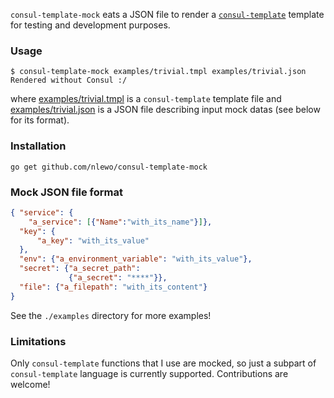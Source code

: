 `consul-template-mock` eats a JSON file to render a [`consul-template`](https://github.com/hashicorp/consul-template) template
for testing and development purposes.


### Usage

```
$ consul-template-mock examples/trivial.tmpl examples/trivial.json
Rendered without Consul :/
```

where [examples/trivial.tmpl](examples/trivial.tmpl) is a
`consul-template` template file and
[examples/trivial.json](examples/trivial.json) is a JSON file
describing input mock datas (see below for its format).


### Installation

`go get github.com/nlewo/consul-template-mock`


### Mock JSON file format

```json
{ "service": {
    "a_service": [{"Name":"with_its_name"}]},
  "key": {
      "a_key": "with_its_value"
  },
  "env": {"a_environment_variable": "with_its_value"},
  "secret": {"a_secret_path":
             {"a_secret": "****"}},
  "file": {"a_filepath": "with_its_content"}
}
```

See the `./examples` directory for more examples!


### Limitations

Only `consul-template` functions that I use are mocked, so just a
subpart of `consul-template` language is currently
supported. Contributions are welcome!
